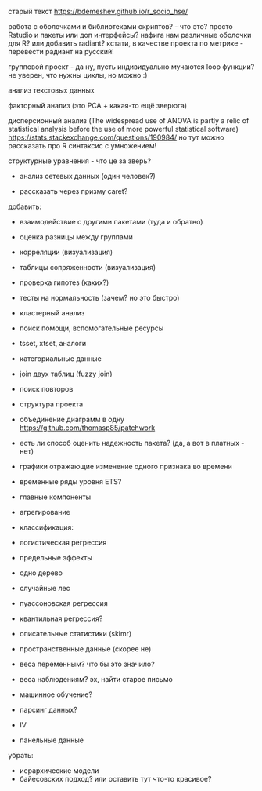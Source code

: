 старый текст
https://bdemeshev.github.io/r_socio_hse/

работа с оболочками и библиотеками скриптов? - что это? просто Rstudio и пакеты или доп интерфейсы?
нафига нам различные оболочки для R?
или добавить radiant?
кстати, в качестве проекта по метрике - перевести радиант на русский!

групповой проект - да ну, пусть индивидуально мучаются
loop функции? не уверен, что нужны циклы, но можно :)

анализ текстовых данных

факторный анализ (это PCA + какая-то ещё зверюга)

дисперсионный анализ (The widespread use of ANOVA is partly a relic of statistical analysis before the use of more powerful statistical software)
https://stats.stackexchange.com/questions/190984/
но тут можно рассказать про R синтаксис с умножением!


структурные уравнения - что це за зверь?
- анализ сетевых данных (один человек?)


- рассказать через призму caret?


добавить:
- взаимодействие с другими пакетами (туда и обратно)
- оценка разницы между группами
- корреляции (визуализация)
- таблицы сопряженности (визуализация)
- проверка гипотез (каких?)
- тесты на нормальность (зачем? но это быстро)
- кластерный анализ
- поиск помощи, вспомогательные ресурсы
- tsset, xtset, аналоги
- категориальные данные
- join двух таблиц (fuzzy join)
- поиск повторов
- структура проекта
- объединение диаграмм в одну
https://github.com/thomasp85/patchwork




- есть ли способ оценить надежность пакета? (да, а вот в платных - нет)
- графики отражающие изменение одного признака во времени
- временные ряды уровня ETS?
- главные компоненты
- агрегирование


- классификация:
- логистическая регрессия
- предельные эффекты
- одно дерево
- случайные лес

- пуассоновская регрессия
- квантильная регрессия?
- описательные статистики (skimr)

- пространственные данные (скорее не)
- веса переменным? что бы это значило?
- веса наблюдениям? эх, найти старое письмо

- машинное обучение?
- парсинг данных?
- IV
- панельные данные



убрать:
- иерархические модели
- байесовских подход? или оставить тут что-то красивое?

